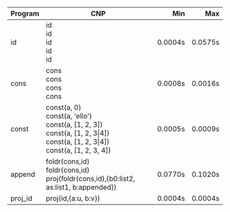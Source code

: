 Program | CNP | Min | Max
--- | --- | ---: | ---:
id | id<br/>id<br/>id<br/>id<br/>id | 0.0004s | 0.0575s
cons | cons<br/>cons<br/>cons<br/>cons | 0.0008s | 0.0016s
const | const(a, 0)<br/>const(a, 'ello')<br/>const(a, [1, 2, 3])<br/>const(a, [1, 2, 3\|4])<br/>const(a, [1, 2, 3\|4])<br/>const(a, [1, 2, 3, 4]) | 0.0005s | 0.0009s
append | foldr(cons,id)<br/>foldr(cons,id)<br/>proj(foldr(cons,id),{b0:list2, as:list1, b:appended}) | 0.0770s | 0.1020s
proj_id | proj(id,{a:u, b:v}) | 0.0004s | 0.0004s
